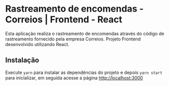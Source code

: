 # Rastreamento de encomendas - Correios | Frontend - React

Esta aplicação realiza o rastreamento de encomendas através do código de rastreamento fornecido pela empresa Correios. Projeto Frontend desenvolvido utilizando React.

## Instalação

Execute `yarn` para instalar as dependências do projeto e depois `yarn start` para inicializar, em seguida acesse a página [http://localhost:3000](http://localhost:3000)